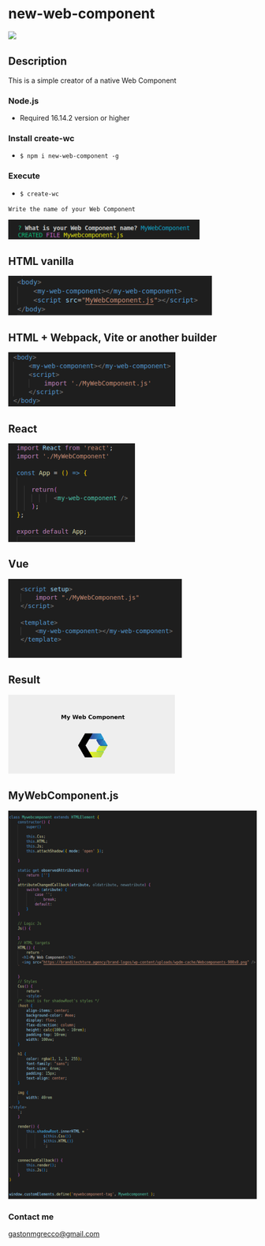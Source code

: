 # new-web-component
<img src="https://branditechture.agency/brand-logos/wp-content/uploads/wpdm-cache/Webcomponents-900x0.png" height=150/>


## Description
This is a simple creator of a native Web Component


### Node.js
* Required 16.14.2 version or higher

### Install create-wc
* `$ npm i new-web-component -g`
### Execute 
* `$ create-wc`

`Write the name of your Web Component`

<img src="./images/question.png" height=40/>


## HTML vanilla
<img src="./images/html.png" height=80/>

## HTML + Webpack, Vite or another builder

<img src="./images/html-builder.png" height=110/>

## React

<img src="./images/react.png" height=200/>

## Vue

<img src="./images/vue.png" height=160/>
<!-- 
`Angular`
<img src="./images/angular.png" height=200/> -->


## Result

<img src="./images/image-my-web-component.png" height=160/>

## MyWebComponent.js

<img src="./images/code.png" width=600/>

### Contact me
gastonmgrecco@gmail.com